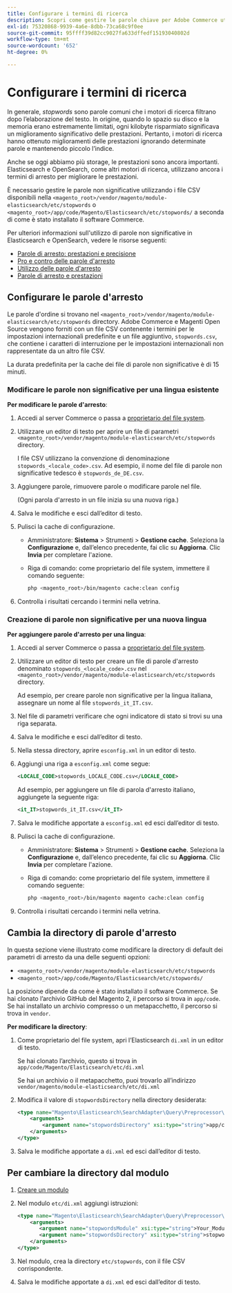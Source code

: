 ```yaml
---
title: Configurare i termini di ricerca
description: Scopri come gestire le parole chiave per Adobe Commerce utilizzando i file CSV.
exl-id: 75320868-9939-4a6e-8dbb-73ca68c9f0ee
source-git-commit: 95ffff39d82cc9027fa633dffedf15193040802d
workflow-type: tm+mt
source-wordcount: '652'
ht-degree: 0%

---
```


# Configurare i termini di ricerca

In generale, _stopwords_ sono parole comuni che i motori di ricerca filtrano dopo l’elaborazione del testo. In origine, quando lo spazio su disco e la memoria erano estremamente limitati, ogni kilobyte risparmiato significava un miglioramento significativo delle prestazioni. Pertanto, i motori di ricerca hanno ottenuto miglioramenti delle prestazioni ignorando determinate parole e mantenendo piccolo l’indice.

Anche se oggi abbiamo più storage, le prestazioni sono ancora importanti. Elasticsearch e OpenSearch, come altri motori di ricerca, utilizzano ancora i termini di arresto per migliorare le prestazioni.

È necessario gestire le parole non significative utilizzando i file CSV disponibili nella `<magento_root>/vendor/magento/module-elasticsearch/etc/stopwords` o `<magento_root>/app/code/Magento/Elasticsearch/etc/stopwords/` a seconda di come è stato installato il software Commerce.

Per ulteriori informazioni sull&#39;utilizzo di parole non significative in Elasticsearch e OpenSearch, vedere le risorse seguenti:

- [Parole di arresto: prestazioni e precisione](https://www.elastic.co/guide/en/elasticsearch/guide/current/stopwords.html)
- [Pro e contro delle parole d&#39;arresto](https://www.elastic.co/guide/en/elasticsearch/guide/current/pros-cons-stopwords.html)
- [Utilizzo delle parole d&#39;arresto](https://www.elastic.co/guide/en/elasticsearch/guide/current/using-stopwords.html)
- [Parole di arresto e prestazioni](https://www.elastic.co/guide/en/elasticsearch/guide/current/stopwords-performance.html)

## Configurare le parole d&#39;arresto

Le parole d&#39;ordine si trovano nel `<magento_root>/vendor/magento/module-elasticsearch/etc/stopwords` directory. Adobe Commerce e Magenti Open Source vengono forniti con un file CSV contenente i termini per le impostazioni internazionali predefinite e un file aggiuntivo, `stopwords.csv`, che contiene i caratteri di interruzione per le impostazioni internazionali non rappresentate da un altro file CSV.

La durata predefinita per la cache dei file di parole non significative è di 15 minuti.

### Modificare le parole non significative per una lingua esistente

**Per modificare le parole d&#39;arresto**:

1. Accedi al server Commerce o passa a [proprietario del file system](../../installation/prerequisites/file-system/overview.md).
1. Utilizzare un editor di testo per aprire un file di parametri `<magento_root>/vendor/magento/module-elasticsearch/etc/stopwords` directory.

   I file CSV utilizzano la convenzione di denominazione `stopwords_<locale_code>.csv`. Ad esempio, il nome del file di parole non significative tedesco è `stopwords_de_DE.csv`.

1. Aggiungere parole, rimuovere parole o modificare parole nel file.

   (Ogni parola d&#39;arresto in un file inizia su una nuova riga.)

1. Salva le modifiche e esci dall’editor di testo.
1. Pulisci la cache di configurazione.

   - Amministratore: **Sistema** > Strumenti > **Gestione cache**. Seleziona la **Configurazione** e, dall’elenco precedente, fai clic su **Aggiorna**. Clic **Invia** per completare l&#39;azione.

   - Riga di comando: come proprietario del file system, immettere il comando seguente:

      ```bash
      php <magento_root>/bin/magento cache:clean config
      ```

1. Controlla i risultati cercando i termini nella vetrina.

### Creazione di parole non significative per una nuova lingua

**Per aggiungere parole d&#39;arresto per una lingua**:

1. Accedi al server Commerce o passa a [proprietario del file system](../../installation/prerequisites/file-system/overview.md).

1. Utilizzare un editor di testo per creare un file di parole d&#39;arresto denominato `stopwords_<locale_code>.csv` nel `<magento_root>/vendor/magento/module-elasticsearch/etc/stopwords` directory.

   Ad esempio, per creare parole non significative per la lingua italiana, assegnare un nome al file `stopwords_it_IT.csv`.

1. Nel file di parametri verificare che ogni indicatore di stato si trovi su una riga separata.
1. Salva le modifiche e esci dall’editor di testo.
1. Nella stessa directory, aprire `esconfig.xml` in un editor di testo.
1. Aggiungi una riga a `esconfig.xml` come segue:

   ```xml
   <LOCALE_CODE>stopwords_LOCALE_CODE.csv</LOCALE_CODE>
   ```

   Ad esempio, per aggiungere un file di parola d&#39;arresto italiano, aggiungete la seguente riga:

   ```xml
   <it_IT>stopwords_it_IT.csv</it_IT>
   ```

1. Salva le modifiche apportate a `esconfig.xml` ed esci dall’editor di testo.
1. Pulisci la cache di configurazione.

   - Amministratore: **Sistema** > Strumenti > **Gestione cache**. Seleziona la **Configurazione** e, dall’elenco precedente, fai clic su **Aggiorna**. Clic **Invia** per completare l&#39;azione.

   - Riga di comando: come proprietario del file system, immettere il comando seguente:

      ```bash
      php <magento_root>/bin/magento magento cache:clean config
      ```

1. Controlla i risultati cercando i termini nella vetrina.

## Cambia la directory di parole d&#39;arresto

In questa sezione viene illustrato come modificare la directory di default dei parametri di arresto da una delle seguenti opzioni:

- `<magento_root>/vendor/magento/module-elasticsearch/etc/stopwords`
- `<magento_root>/app/code/Magento/Elasticsearch/etc/stopwords/`

La posizione dipende da come è stato installato il software Commerce. Se hai clonato l’archivio GitHub del Magento 2, il percorso si trova in `app/code`. Se hai installato un archivio compresso o un metapacchetto, il percorso si trova in `vendor`.

**Per modificare la directory**:

1. Come proprietario del file system, apri l’Elasticsearch `di.xml` in un editor di testo.

   Se hai clonato l’archivio, questo si trova in `app/code/Magento/Elasticsearch/etc/di.xml`

   Se hai un archivio o il metapacchetto, puoi trovarlo all’indirizzo `vendor/magento/module-elasticsearch/etc/di.xml`

1. Modifica il valore di `stopwordsDirectory` nella directory desiderata:

   ```xml
   <type name="Magento\Elasticsearch\SearchAdapter\Query\Preprocessor\Stopwords">
       <arguments>
           <argument name="stopwordsDirectory" xsi:type="string">app/code/Magento/Elasticsearch/etc/stopwords</argument>
       </arguments>
   </type>
   ```

1. Salva le modifiche apportate a `di.xml` ed esci dall’editor di testo.

## Per cambiare la directory dal modulo

1. [Creare un modulo](https://developer.adobe.com/commerce/php/development/build/component-file-structure/)
1. Nel modulo `etc/di.xml` aggiungi istruzioni:

   ```xml
   <type name="Magento\Elasticsearch\SearchAdapter\Query\Preprocessor\Stopwords">
       <arguments>
          <argument name="stopwordsModule" xsi:type="string">Your_Module</argument>
          <argument name="stopwordsDirectory" xsi:type="string">stopwords</argument>
       </arguments>
   </type>
   ```

1. Nel modulo, crea la directory `etc/stopwords`, con il file CSV corrispondente.

1. Salva le modifiche apportate a `di.xml` ed esci dall’editor di testo.
